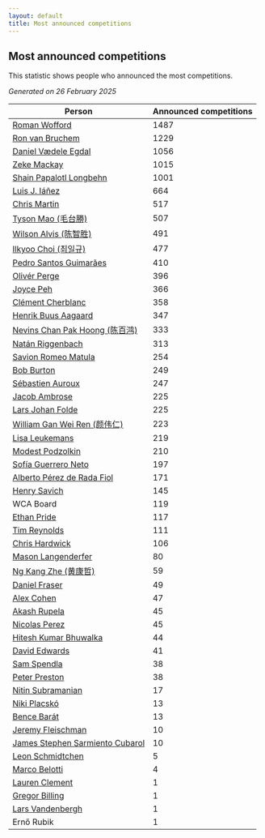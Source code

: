 ```yaml
---
layout: default
title: Most announced competitions
---
```

## Most announced competitions
This statistic shows people who announced the most competitions.

*Generated on 26 February 2025*

| Person | Announced competitions |
| --- | --- |
| [Roman Wofford](https://www.worldcubeassociation.org/persons/2017WOFF01) | 1487 |
| [Ron van Bruchem](https://www.worldcubeassociation.org/persons/2003BRUC01) | 1229 |
| [Daniel Vædele Egdal](https://www.worldcubeassociation.org/persons/2013EGDA01) | 1056 |
| [Zeke Mackay](https://www.worldcubeassociation.org/persons/2015MACK06) | 1015 |
| [Shain Papalotl Longbehn](https://www.worldcubeassociation.org/persons/2020LONG05) | 1001 |
| [Luis J. Iáñez](https://www.worldcubeassociation.org/persons/2009PARE02) | 664 |
| [Chris Martin](https://www.worldcubeassociation.org/persons/2013MART03) | 517 |
| [Tyson Mao (毛台勝)](https://www.worldcubeassociation.org/persons/2004MAOT02) | 507 |
| [Wilson Alvis (陈智胜)](https://www.worldcubeassociation.org/persons/2011ALVI01) | 491 |
| [Ilkyoo Choi (최일규)](https://www.worldcubeassociation.org/persons/2008CHOI04) | 477 |
| [Pedro Santos Guimarães](https://www.worldcubeassociation.org/persons/2007GUIM01) | 410 |
| [Olivér Perge](https://www.worldcubeassociation.org/persons/2007PERG01) | 396 |
| [Joyce Peh](https://www.worldcubeassociation.org/persons/2017PEHJ01) | 366 |
| [Clément Cherblanc](https://www.worldcubeassociation.org/persons/2014CHER05) | 358 |
| [Henrik Buus Aagaard](https://www.worldcubeassociation.org/persons/2006BUUS01) | 347 |
| [Nevins Chan Pak Hoong (陈百鸿)](https://www.worldcubeassociation.org/persons/2010CHAN20) | 333 |
| [Natán Riggenbach](https://www.worldcubeassociation.org/persons/2011RIGG03) | 313 |
| [Savion Romeo Matula](https://www.worldcubeassociation.org/persons/2019MATU03) | 254 |
| [Bob Burton](https://www.worldcubeassociation.org/persons/2003BURT01) | 249 |
| [Sébastien Auroux](https://www.worldcubeassociation.org/persons/2008AURO01) | 247 |
| [Jacob Ambrose](https://www.worldcubeassociation.org/persons/2010AMBR01) | 225 |
| [Lars Johan Folde](https://www.worldcubeassociation.org/persons/2018FOLD01) | 225 |
| [William Gan Wei Ren (颜伟仁)](https://www.worldcubeassociation.org/persons/2014RENW01) | 223 |
| [Lisa Leukemans](https://www.worldcubeassociation.org/persons/2021LEUK01) | 219 |
| [Modest Podzolkin](https://www.worldcubeassociation.org/persons/2017PODZ01) | 210 |
| [Sofía Guerrero Neto](https://www.worldcubeassociation.org/persons/2017NETO02) | 197 |
| [Alberto Pérez de Rada Fiol](https://www.worldcubeassociation.org/persons/2011FIOL01) | 171 |
| [Henry Savich](https://www.worldcubeassociation.org/persons/2013SAVI01) | 145 |
| WCA Board | 119 |
| [Ethan Pride](https://www.worldcubeassociation.org/persons/2014PRID01) | 117 |
| [Tim Reynolds](https://www.worldcubeassociation.org/persons/2005REYN01) | 111 |
| [Chris Hardwick](https://www.worldcubeassociation.org/persons/2003HARD01) | 106 |
| [Mason Langenderfer](https://www.worldcubeassociation.org/persons/2013LANG03) | 80 |
| [Ng Kang Zhe (黄康哲)](https://www.worldcubeassociation.org/persons/2016KANG02) | 59 |
| [Daniel Fraser](https://www.worldcubeassociation.org/persons/2020FRAS02) | 49 |
| [Alex Cohen](https://www.worldcubeassociation.org/persons/2015COHE02) | 47 |
| [Akash Rupela](https://www.worldcubeassociation.org/persons/2012RUPE01) | 45 |
| [Nicolas Perez](https://www.worldcubeassociation.org/persons/2017WEST04) | 45 |
| [Hitesh Kumar Bhuwalka](https://www.worldcubeassociation.org/persons/2022BHUW01) | 44 |
| [David Edwards](https://www.worldcubeassociation.org/persons/2010EDWA02) | 41 |
| [Sam Spendla](https://www.worldcubeassociation.org/persons/2015SPEN01) | 38 |
| [Peter Preston](https://www.worldcubeassociation.org/persons/2017PRES02) | 38 |
| [Nitin Subramanian](https://www.worldcubeassociation.org/persons/2014SUBR04) | 17 |
| [Niki Placskó](https://www.worldcubeassociation.org/persons/2008PLAC01) | 13 |
| [Bence Barát](https://www.worldcubeassociation.org/persons/2008BARA01) | 13 |
| [Jeremy Fleischman](https://www.worldcubeassociation.org/persons/2005FLEI01) | 10 |
| [James Stephen Sarmiento Cubarol](https://www.worldcubeassociation.org/persons/2016CUBA02) | 10 |
| [Leon Schmidtchen](https://www.worldcubeassociation.org/persons/2010SCHM01) | 5 |
| [Marco Belotti](https://www.worldcubeassociation.org/persons/2010BELO01) | 4 |
| [Lauren Clement](https://www.worldcubeassociation.org/persons/2013KLEM01) | 1 |
| [Gregor Billing](https://www.worldcubeassociation.org/persons/2012BILL01) | 1 |
| [Lars Vandenbergh](https://www.worldcubeassociation.org/persons/2003VAND01) | 1 |
| Ernő Rubik | 1 |
